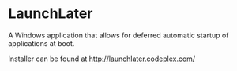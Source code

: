 # LaunchLater
A Windows application that allows for deferred automatic startup of applications at boot.

Installer can be found at http://launchlater.codeplex.com/
